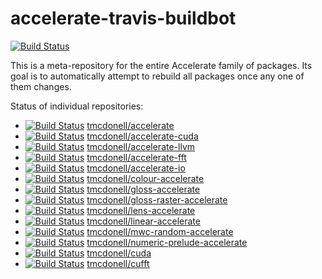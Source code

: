 
accelerate-travis-buildbot
==========================

[![Build Status](https://travis-ci.org/tmcdonell/accelerate-travis-buildbot.svg?branch=master)](https://travis-ci.org/tmcdonell/accelerate-travis-buildbot)

This is a meta-repository for the entire Accelerate family of packages. Its goal
is to automatically attempt to rebuild all packages once any one of them
changes.

Status of individual repositories:

 - [![Build Status](https://travis-ci.org/tmcdonell/accelerate.svg?branch=master)](https://travis-ci.org/tmcdonell/accelerate) [tmcdonell/accelerate](https://github.com/tmcdonell/accelerate)
 - [![Build Status](https://travis-ci.org/tmcdonell/accelerate-cuda.svg?branch=master)](https://travis-ci.org/tmcdonell/accelerate-cuda) [tmcdonell/accelerate-cuda](https://github.com/tmcdonell/accelerate-cuda)
 - [![Build Status](https://travis-ci.org/tmcdonell/accelerate-llvm.svg?branch=master)](https://travis-ci.org/tmcdonell/accelerate-llvm) [tmcdonell/accelerate-llvm](https://github.com/tmcdonell/accelerate-llvm)
 - [![Build Status](https://travis-ci.org/tmcdonell/accelerate-fft.svg?branch=master)](https://travis-ci.org/tmcdonell/accelerate-fft) [tmcdonell/accelerate-fft](https://github.com/tmcdonell/accelerate-fft)
 - [![Build Status](https://travis-ci.org/tmcdonell/accelerate-io.svg?branch=master)](https://travis-ci.org/tmcdonell/accelerate-io) [tmcdonell/accelerate-io](https://github.com/tmcdonell/accelerate-io)
 - [![Build Status](https://travis-ci.org/tmcdonell/colour-accelerate.svg?branch=master)](https://travis-ci.org/tmcdonell/colour-accelerate) [tmcdonell/colour-accelerate](https://github.com/tmcdonell/colour-accelerate)
 - [![Build Status](https://travis-ci.org/tmcdonell/gloss-accelerate.svg?branch=master)](https://travis-ci.org/tmcdonell/gloss-accelerate) [tmcdonell/gloss-accelerate](https://github.com/tmcdonell/gloss-accelerate)
 - [![Build Status](https://travis-ci.org/tmcdonell/gloss-raster-accelerate.svg?branch=master)](https://travis-ci.org/tmcdonell/gloss-raster-accelerate) [tmcdonell/gloss-raster-accelerate](https://github.com/tmcdonell/gloss-raster-accelerate)
 - [![Build Status](https://travis-ci.org/tmcdonell/lens-accelerate.svg?branch=master)](https://travis-ci.org/tmcdonell/lens-accelerate) [tmcdonell/lens-accelerate](https://github.com/tmcdonell/lens-accelerate)
 - [![Build Status](https://travis-ci.org/tmcdonell/linear-accelerate.svg?branch=master)](https://travis-ci.org/tmcdonell/linear-accelerate) [tmcdonell/linear-accelerate](https://github.com/tmcdonell/linear-accelerate)
 - [![Build Status](https://travis-ci.org/tmcdonell/mwc-random-accelerate.svg?branch=master)](https://travis-ci.org/tmcdonell/mwc-random-accelerate) [tmcdonell/mwc-random-accelerate](https://github.com/tmcdonell/mwc-random-accelerate)
 - [![Build Status](https://travis-ci.org/tmcdonell/numeric-prelude-accelerate.svg?branch=master)](https://travis-ci.org/tmcdonell/numeric-prelude-accelerate) [tmcdonell/numeric-prelude-accelerate](https://github.com/tmcdonell/numeric-prelude-accelerate)
 - [![Build Status](https://travis-ci.org/tmcdonell/cuda.svg?branch=master)](https://travis-ci.org/tmcdonell/cuda) [tmcdonell/cuda](https://github.com/tmcdonell/cuda)
 - [![Build Status](https://travis-ci.org/tmcdonell/cufft.svg?branch=master)](https://travis-ci.org/tmcdonell/cufft) [tmcdonell/cufft](https://github.com/tmcdonell/cufft)

